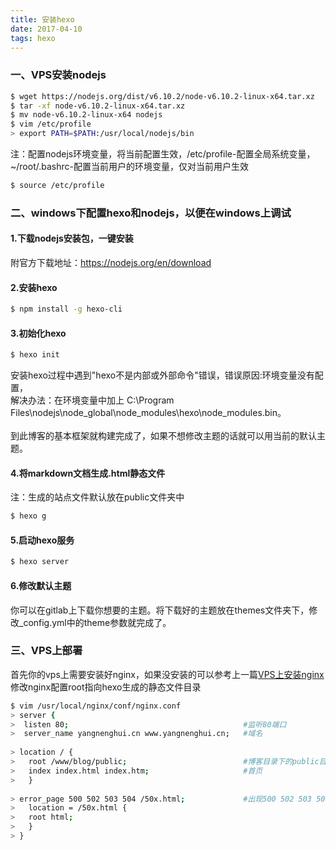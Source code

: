 ```yaml
---
title: 安装hexo  
date: 2017-04-10  
tags: hexo
---
```

### 一、VPS安装nodejs
``` bash
$ wget https://nodejs.org/dist/v6.10.2/node-v6.10.2-linux-x64.tar.xz
$ tar -xf node-v6.10.2-linux-x64.tar.xz
$ mv node-v6.10.2-linux-x64 nodejs
$ vim /etc/profile
> export PATH=$PATH:/usr/local/nodejs/bin
```
注：配置nodejs环境变量，将当前配置生效，/etc/profile-配置全局系统变量，~/root/.bashrc-配置当前用户的环境变量，仅对当前用户生效

<!--more-->

``` bash
$ source /etc/profile
```

### 二、windows下配置hexo和nodejs，以便在windows上调试

#### 1.下载nodejs安装包，一键安装
附官方下载地址：https://nodejs.org/en/download

#### 2.安装hexo

``` bash
$ npm install -g hexo-cli
```

#### 3.初始化hexo

``` bash
$ hexo init
```
安装hexo过程中遇到"hexo不是内部或外部命令"错误，错误原因:环境变量没有配置，  
解决办法：在环境变量中加上 C:\Program Files\nodejs\node_global\node_modules\hexo\node_modules\.bin。<br><br>
到此博客的基本框架就构建完成了，如果不想修改主题的话就可以用当前的默认主题。

#### 4.将markdown文档生成.html静态文件
注：生成的站点文件默认放在public文件夹中
``` bash
$ hexo g
```

#### 5.启动hexo服务
``` bash
$ hexo server
```

#### 6.修改默认主题
你可以在gitlab上下载你想要的主题。将下载好的主题放在themes文件夹下，修改_config.yml中的theme参数就完成了。

### 三、VPS上部署
首先你的vps上需要安装好nginx，如果没安装的可以参考上一篇[VPS上安装nginx](http://yangnenghui.cn/2017/04/10/install_nginx/)
修改nginx配置root指向hexo生成的静态文件目录
``` bash
$ vim /usr/local/nginx/conf/nginx.conf
> server {
>  listen 80;                                       #监听80端口
>  server_name yangnenghui.cn www.yangnenghui.cn;   #域名
 
> location / {
>   root /www/blog/public;                          #博客目录下的public目录（静态文件）
>   index index.html index.htm;                     #首页
>   }
 
> error_page 500 502 503 504 /50x.html;             #出现500 502 503 504错误，跳转到对应的错误页面
>   location = /50x.html {
>   root html;
>   }
> }
```